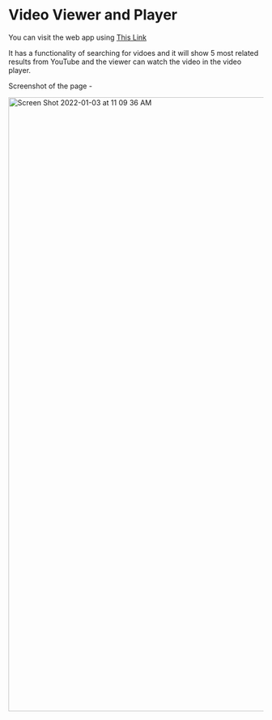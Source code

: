 # Video Viewer and Player

You can visit the web app using [This Link](https://video-viewer-and-player.vercel.app/)

It has a functionality of searching for vidoes and it will show 5 most related results from YouTube and the viewer can watch the video in the video player.

Screenshot of the page - 

<img width="1213" alt="Screen Shot 2022-01-03 at 11 09 36 AM" src="https://user-images.githubusercontent.com/68850550/147919129-26857d69-c28d-4001-9cfb-71ffb2533dab.png">
